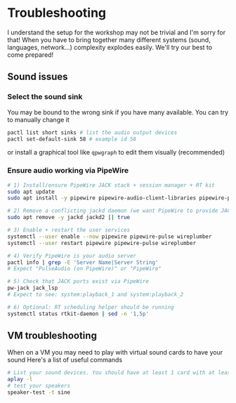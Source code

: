 # Troubleshooting

I understand the setup for the workshop may not be trivial and I'm sorry for that! When you have to bring together many different systems (sound, languages, network...) complexity explodes easily. We'll try our best to come prepared!

## Sound issues

### Select the sound sink

You may be bound to the wrong sink if you have many available. You can try to manually change it

``` bash
pactl list short sinks # list the audio output devices
pactl set-default-sink 58 # example id 58
```

or install a graphical tool like `qpwgraph` to edit them visually (recommended)

### Ensure audio working via PipeWire

``` bash
# 1) Install/ensure PipeWire JACK stack + session manager + RT kit
sudo apt update
sudo apt install -y pipewire pipewire-audio-client-libraries pipewire-pulse pipewire-jack wireplumber rtkit

# 2) Remove a conflicting jackd daemon (we want PipeWire to provide JACK)
sudo apt remove -y jackd jackd2 || true

# 3) Enable + restart the user services
systemctl --user enable --now pipewire pipewire-pulse wireplumber
systemctl --user restart pipewire pipewire-pulse wireplumber

# 4) Verify PipeWire is your audio server
pactl info | grep -E 'Server Name|Server String'
# Expect "PulseAudio (on PipeWire)" or "PipeWire"

# 5) Check that JACK ports exist via PipeWire
pw-jack jack_lsp
# Expect to see: system:playback_1 and system:playback_2

# 6) Optional: RT scheduling helper should be running
systemctl status rtkit-daemon | sed -n '1,5p'
```

## VM troubleshooting

When on a VM you may need to play with virtual sound cards to have your sound
Here's a list of useful commands

``` bash
# List your sound devices. You should have at least 1 card with at least 1 subdevice
aplay -l
# test your speakers
speaker-test -t sine
```
